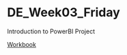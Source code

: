# DE_Week03_Friday

Introduction to PowerBI Project

[Workbook](https://app.powerbi.com/groups/me/reports/aa025b01-a54a-4837-8d40-556cc4a0e1a2)
